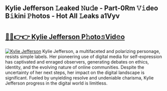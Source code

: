 ## Kylie Jefferson 𝙻eaked 𝙽u𝚍e - Part-0Rm 𝚅𝚒deo B𝚒kini 𝙿hotos - Hot All 𝙻eaks a1Vyv

# <h2><a href="http://ld03z8y.urlbe.top/?page=Kylie+Jefferson">🔗🔗👉👉 Kylie Jefferson P𝚑oto𝚜Vid𝚎o</a></h2>

[![Kylie Jefferson](https://i.imgur.com/eBuTRDB.gif)](http://ld03z8y.urlbe.top/?page=Kylie+Jefferson)
Kylie Jefferson, a multifaceted and polarizing personage, resists simple labels. Her pioneering use of digital media for self-expression has captivated and enraged observers, generating debates on ethics, identity, and the evolving nature of online communities. Despite the uncertainty of her next steps, her impact on the digital landscape is significant. Fueled by unyielding resolve and undeniable charisma, Kylie Jefferson progress in the digital world is limitless.
